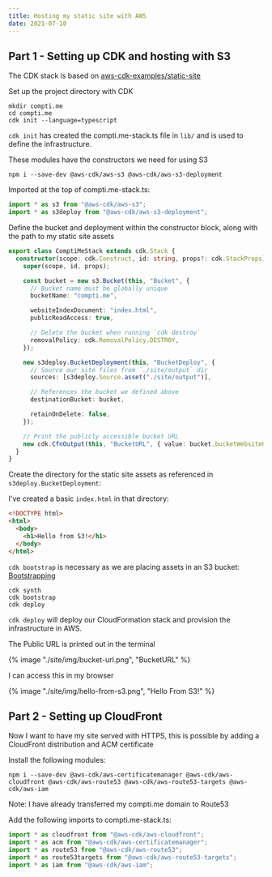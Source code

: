 ```yaml
---
title: Hosting my static site with AWS
date: 2021-07-10
---
```


## Part 1 - Setting up CDK and hosting with S3

The CDK stack is based on [aws-cdk-examples/static-site](https://github.com/aws-samples/aws-cdk-examples/blob/master/typescript/static-site/static-site.ts)

Set up the project directory with CDK

```shell
mkdir compti.me
cd compti.me
cdk init --language=typescript
```

`cdk init` has created the compti.me-stack.ts file in `lib/` and is used to
define the infrastructure.

These modules have the constructors we need for using S3

```shell
npm i --save-dev @aws-cdk/aws-s3 @aws-cdk/aws-s3-deployment
```

Imported at the top of compti.me-stack.ts:

```ts
import * as s3 from "@aws-cdk/aws-s3";
import * as s3deploy from "@aws-cdk/aws-s3-deployment";
```

Define the bucket and deployment within the constructor block, along with the path
to my static site assets

```ts
export class ComptiMeStack extends cdk.Stack {
  constructor(scope: cdk.Construct, id: string, props?: cdk.StackProps) {
    super(scope, id, props);

    const bucket = new s3.Bucket(this, "Bucket", {
      // Bucket name must be globally unique
      bucketName: "compti.me",

      websiteIndexDocument: "index.html",
      publicReadAccess: true,

      // Delete the bucket when running `cdk destroy`
      removalPolicy: cdk.RemovalPolicy.DESTROY,
    });

    new s3deploy.BucketDeployment(this, "BucketDeploy", {
      // Source our site files from `./site/output` dir
      sources: [s3deploy.Source.asset("./site/output")],

      // References the bucket we defined above
      destinationBucket: bucket,

      retainOnDelete: false,
    });

    // Print the publicly accessible bucket URL
    new cdk.CfnOutput(this, "BucketURL", { value: bucket.bucketWebsiteUrl });
  }
}
```

Create the directory for the static site assets as referenced in `s3deploy.BucketDeployment`:

I've created a basic `index.html` in that directory:

```html
<!DOCTYPE html>
<html>
  <body>
    <h1>Hello from S3!</h1>
  </body>
</html>
```

`cdk bootstrap` is necessary as we are placing assets in an S3 bucket: [Bootstrapping](https://docs.aws.amazon.com/cdk/latest/guide/bootstrapping.html)

```shell
cdk synth
cdk bootstrap
cdk deploy
```

`cdk deploy` will deploy our CloudFormation stack and provision the infrastructure
in AWS.

The Public URL is printed out in the terminal

{% image "./site/img/bucket-url.png", "BucketURL" %}

I can access this in my browser

{% image "./site/img/hello-from-s3.png", "Hello From S3!" %}

## Part 2 - Setting up CloudFront

Now I want to have my site served with HTTPS, this is possible by adding a CloudFront
distribution and ACM certificate

Install the following modules:

```shell
npm i --save-dev @aws-cdk/aws-certificatemanager @aws-cdk/aws-cloudfront @aws-cdk/aws-route53 @aws-cdk/aws-route53-targets @aws-cdk/aws-iam
```

Note: I have already transferred my compti.me domain to Route53

Add the following imports to compti.me-stack.ts:

```ts
import * as cloudfront from "@aws-cdk/aws-cloudfront";
import * as acm from "@aws-cdk/aws-certificatemanager";
import * as route53 from "@aws-cdk/aws-route53";
import * as route53targets from "@aws-cdk/aws-route53-targets";
import * as iam from "@aws-cdk/aws-iam";
```
